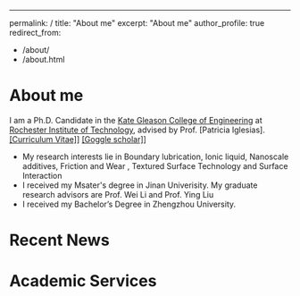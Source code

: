 ---
permalink: /
title: "About me"
excerpt: "About me"
author_profile: true
redirect_from: 
  - /about/
  - /about.html
# About me
I am a Ph.D. Candidate in the [Kate Gleason College of Engineering](https://www.rit.edu/engineering/) at [Rochester Institute of Technology](https://www.rit.edu/), advised by Prof. [Patricia Iglesias].[[Curriculum Vitae]](https://hongguo001.github.io/HongGuo.github.io/HongGuo_cv.pdf)] [[Goggle scholar]](https://scholar.google.com/citations?user=g2iYtN8AAAAJ&hl=en)]
* My research interests lie in Boundary lubrication, Ionic liquid, Nanoscale additives, Friction and Wear , Textured Surface Technology and Surface Interaction 
* I received my Msater's degree in Jinan Univerisity. My graduate research advisors are Prof. Wei Li and Prof. Ying Liu
* I received my Bachelor’s Degree in Zhengzhou University.



# Recent News

# Academic Services


